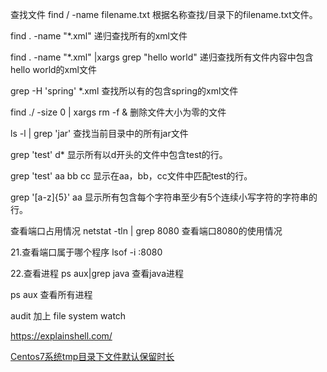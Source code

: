 查找文件
find / -name filename.txt 根据名称查找/目录下的filename.txt文件。

find . -name "*.xml" 递归查找所有的xml文件

find .  -name "*.xml" |xargs grep  "hello world" 递归查找所有文件内容中包含hello world的xml文件

grep -H  'spring' *.xml 查找所以有的包含spring的xml文件

find ./ -size 0 | xargs rm -f & 删除文件大小为零的文件

ls -l | grep 'jar' 查找当前目录中的所有jar文件

grep 'test' d* 显示所有以d开头的文件中包含test的行。

grep 'test' aa bb cc 显示在aa，bb，cc文件中匹配test的行。

grep '[a-z]\{5\}' aa 显示所有包含每个字符串至少有5个连续小写字符的字符串的行。


查看端口占用情况
netstat -tln | grep 8080 查看端口8080的使用情况

21.查看端口属于哪个程序
lsof -i :8080

22.查看进程
ps aux|grep java 查看java进程

ps aux 查看所有进程


 audit 加上 file system watch

https://explainshell.com/


[Centos7系统tmp目录下文件默认保留时长](http://t.zoukankan.com/qiumingcheng-p-13419016.html)